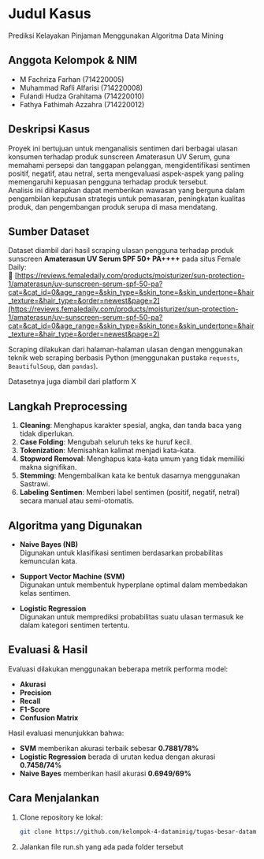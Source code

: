 # Judul Kasus
Prediksi Kelayakan Pinjaman Menggunakan Algoritma Data Mining

## Anggota Kelompok & NIM
- M Fachriza Farhan (714220005)
- Muhammad Rafli Alfarisi (714220008)
- Fulandi Hudza Grahitama (714220010)
- Fathya Fathimah Azzahra (714220012)

## Deskripsi Kasus
Proyek ini bertujuan untuk menganalisis sentimen dari berbagai ulasan konsumen terhadap produk sunscreen Amaterasun UV Serum, guna memahami persepsi dan tanggapan pelanggan, mengidentifikasi sentimen positif, negatif, atau netral, serta mengevaluasi aspek-aspek yang paling memengaruhi kepuasan pengguna terhadap produk tersebut.  
Analisis ini diharapkan dapat memberikan wawasan yang berguna dalam pengambilan keputusan strategis untuk pemasaran, peningkatan kualitas produk, dan pengembangan produk serupa di masa mendatang.

## Sumber Dataset
Dataset diambil dari hasil scraping ulasan pengguna terhadap produk sunscreen **Amaterasun UV Serum SPF 50+ PA++++** pada situs Female Daily:  
🔗 [https://reviews.femaledaily.com/products/moisturizer/sun-protection-1/amaterasun/uv-sunscreen-serum-spf-50-pa?cat=&cat_id=0&age_range=&skin_type=&skin_tone=&skin_undertone=&hair_texture=&hair_type=&order=newest&page=2](https://reviews.femaledaily.com/products/moisturizer/sun-protection-1/amaterasun/uv-sunscreen-serum-spf-50-pa?cat=&cat_id=0&age_range=&skin_type=&skin_tone=&skin_undertone=&hair_texture=&hair_type=&order=newest&page=2)

Scraping dilakukan dari halaman-halaman ulasan dengan menggunakan teknik web scraping berbasis Python (menggunakan pustaka `requests`, `BeautifulSoup`, dan `pandas`).

Datasetnya juga diambil dari platform X

## Langkah Preprocessing
1. **Cleaning**: Menghapus karakter spesial, angka, dan tanda baca yang tidak diperlukan.
2. **Case Folding**: Mengubah seluruh teks ke huruf kecil.
3. **Tokenization**: Memisahkan kalimat menjadi kata-kata.
4. **Stopword Removal**: Menghapus kata-kata umum yang tidak memiliki makna signifikan.
5. **Stemming**: Mengembalikan kata ke bentuk dasarnya menggunakan Sastrawi.
6. **Labeling Sentimen**: Memberi label sentimen (positif, negatif, netral) secara manual atau semi-otomatis.

## Algoritma yang Digunakan
- **Naive Bayes (NB)**  
  Digunakan untuk klasifikasi sentimen berdasarkan probabilitas kemunculan kata.
  
- **Support Vector Machine (SVM)**  
  Digunakan untuk membentuk hyperplane optimal dalam membedakan kelas sentimen.

- **Logistic Regression**  
  Digunakan untuk memprediksi probabilitas suatu ulasan termasuk ke dalam kategori sentimen tertentu.

## Evaluasi & Hasil
Evaluasi dilakukan menggunakan beberapa metrik performa model:
- **Akurasi**
- **Precision**
- **Recall**
- **F1-Score**
- **Confusion Matrix**

Hasil evaluasi menunjukkan bahwa:
- **SVM** memberikan akurasi terbaik sebesar **0.7881/78%**  
- **Logistic Regression** berada di urutan kedua dengan akurasi **0.7458/74%**  
- **Naive Bayes** memberikan hasil akurasi **0.6949/69%**

## Cara Menjalankan
1. Clone repository ke lokal:
   ```bash
   git clone https://github.com/kelompok-4-dataminig/tugas-besar-datamining-kelompok4.git

2. Jalankan file run.sh yang ada pada folder tersebut
